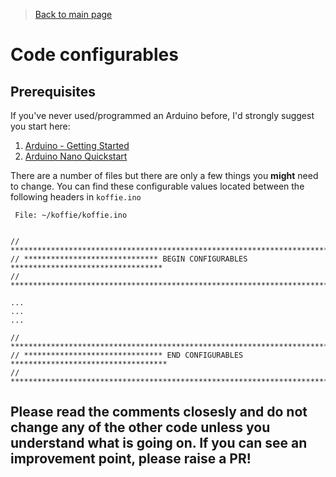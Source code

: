 > [Back to main page](../README.md)

# Code configurables

## Prerequisites
If you've never used/programmed an Arduino before, I'd strongly suggest you start here:
1. [Arduino - Getting Started](https://www.arduino.cc/en/Guide)
1. [Arduino Nano Quickstart](https://docs.arduino.cc/hardware/nano)

There are a number of files but there are only a few things you **might** need to change. 
You can find these configurable values located between the following headers in `koffie.ino`

```
 File: ~/koffie/koffie.ino


// *************************************************************************************
// ****************************** BEGIN CONFIGURABLES **********************************
// *************************************************************************************
 
...
...
...

// *************************************************************************************
// ******************************* END CONFIGURABLES ***********************************
// *************************************************************************************
```

## Please read the comments closesly and do not change any of the other code unless you understand what is going on. If you can see an improvement point, please raise a PR!
